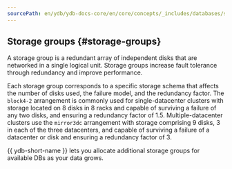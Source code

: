```yaml
---
sourcePath: en/ydb/ydb-docs-core/en/core/concepts/_includes/databases/storage_groups.md
---
```

## Storage groups {#storage-groups}

A storage group is a redundant array of independent disks that are networked in a single logical unit. Storage groups increase fault tolerance through redundancy and improve performance.

Each storage group corresponds to a specific storage schema that affects the number of disks used, the failure model, and the redundancy factor. The `block4-2` arrangement is commonly used for single-datacenter clusters with storage located on 8 disks in 8 racks and capable of surviving a failure of any two disks, and ensuring a redundancy factor of 1.5. Multiple-datacenter clusters use the `mirror3dc` arrangement with storage comprising 9 disks, 3 in each of the three datacenters, and capable of surviving a failure of a datacenter or disk and ensuring a redundancy factor of 3.

{{ ydb-short-name }} lets you allocate additional storage groups for available DBs as your data grows.

